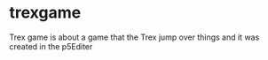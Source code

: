 # trexgame
Trex game is about a game that the Trex jump over things and it was created in the p5Editer
